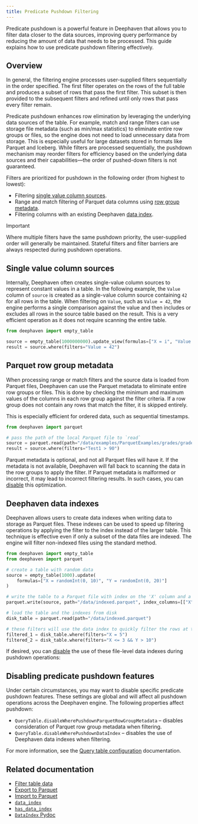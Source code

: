 ```yaml
---
title: Predicate Pushdown Filtering
---
```


Predicate pushdown is a powerful feature in Deephaven that allows you to filter data closer to the data sources, improving query performance by reducing the amount of data that needs to be processed. This guide explains how to use predicate pushdown filtering effectively.

## Overview

In general, the filtering engine processes user-supplied filters sequentially in the order specified. The first filter operates on the rows of the full table and produces a subset of rows that pass the first filter. This subset is then provided to the subsequent filters and refined until only rows that pass every filter remain.

Predicate pushdown enhances row elimination by leveraging the underlying data sources of the table. For example, match and range filters can use storage file metadata (such as min/max statistics) to eliminate entire row groups or files, so the engine does not need to load unnecessary data from storage. This is especially useful for large datasets stored in formats like Parquet and Iceberg. While filters are processed sequentially, the pushdown mechanism may reorder filters for efficiency based on the underlying data sources and their capabilities—the order of pushed-down filters is not guaranteed.

Filters are prioritized for pushdown in the following order (from highest to lowest):

- Filtering [single value column sources](#single-value-column-sources).
- Range and match filtering of Parquet data columns using [row group metadata](#parquet-row-group-metadata).
- Filtering columns with an existing Deephaven [data index](#deephaven-data-indexes).

> [!IMPORTANT]
> Where multiple filters have the same pushdown priority, the user-supplied order will generally be maintained. Stateful filters and filter barriers are always respected during pushdown operations.

## Single value column sources

Internally, Deephaven often creates single-value column sources to represent constant values in a table. In the following example, the `Value` column of `source` is created as a single-value column source containing `42` for all rows in the table. When filtering on `Value`, such as `Value = 42`, the engine performs a single comparison against the value and then includes or excludes all rows in the source table based on the result. This is a very efficient operation as it does not require scanning the entire table.

```python order=source,result
from deephaven import empty_table

source = empty_table(1000000000).update_view(formulas=["X = i", "Value = 42"])
result = source.where(filters="Value = 42")
```

## Parquet row group metadata

When processing range or match filters and the source data is loaded from Parquet files, Deephaven can use the Parquet metadata to eliminate entire row groups or files. This is done by checking the minimum and maximum values of the columns in each row group against the filter criteria. If a row group does not contain any rows that match the filter, it is skipped entirely.

This is especially efficient for ordered data, such as sequential timestamps.

```python order=source,result
from deephaven import parquet

# pass the path of the local Parquet file to `read`
source = parquet.read(path="/data/examples/ParquetExamples/grades/grades.parquet")
result = source.where(filters="Test1 > 90")
```

Parquet metadata is optional, and not all Parquet files will have it. If the metadata is not available, Deephaven will fall back to scanning the data in the row groups to apply the filter. If Parquet metadata is malformed or incorrect, it may lead to incorrect filtering results. In such cases, you can [disable](#disabling-predicate-pushdown-features) this optimization.

## Deephaven data indexes

Deephaven allows users to create data indexes when writing data to storage as Parquet files. These indexes can be used to speed up filtering operations by applying the filter to the index instead of the larger table. This technique is effective even if only a subset of the data files are indexed. The engine will filter non-indexed files using the standard method.

```python order=source,disk_table,filtered_1,filtered_2
from deephaven import empty_table
from deephaven import parquet

# create a table with random data
source = empty_table(1000).update(
    formulas=["X = randomInt(0, 10)", "Y = randomInt(0, 20)"]
)

# write the table to a Parquet file with index on the 'X' column and a multi-column index on 'X' & 'Y'
parquet.write(source, path="/data/indexed.parquet", index_columns=[["X"], ["X", "Y"]])

# load the table and the indexes from disk
disk_table = parquet.read(path="/data/indexed.parquet")

# these filters will use the data index to quickly filter the rows at the file level
filtered_1 = disk_table.where(filters="X = 5")
filtered_2 = disk_table.where(filters="X <= 3 && Y > 10")
```

If desired, you can [disable](#disabling-predicate-pushdown-features) the use of these file-level data indexes during pushdown operations:

## Disabling predicate pushdown features

Under certain circumstances, you may want to disable specific predicate pushdown features. These settings are global and will affect all pushdown operations across the Deephaven engine. The following properties affect pushdown:

- `QueryTable.disableWherePushdownParquetRowGroupMetadata` – disables consideration of Parquet row group metadata when filtering.
- `QueryTable.disableWherePushdownDataIndex` – disables the use of Deephaven data indexes when filtering.

For more information, see the [Query table configuration](../conceptual/query-table-configuration.md) documentation.

## Related documentation

- [Filter table data](./use-filters.md)
- [Export to Parquet](./data-import-export/parquet-export.md)
- [Import to Parquet](./data-import-export/parquet-import.md)
- [`data_index`](../reference/engine/data-index.md)
- [`has_data_index`](../reference/engine/has-data-index.md)
- [`DataIndex` Pydoc](/core/pydoc/code/deephaven.experimental.data_index.html#deephaven.experimental.data_index.DataIndex)
